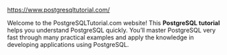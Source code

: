 https://www.postgresqltutorial.com/

Welcome to the PostgreSQLTutorial.com website! This **PostgreSQL tutorial** helps you understand PostgreSQL quickly. You’ll master PostgreSQL very  fast through many practical examples and apply the knowledge in  developing applications using PostgreSQL.